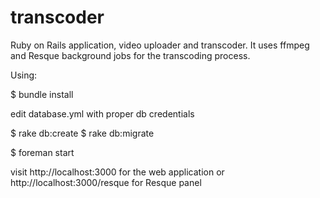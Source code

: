 transcoder
==========

Ruby on Rails application, video uploader and transcoder. 
It uses ffmpeg and Resque background jobs for the transcoding process.

Using:

$ bundle install

edit database.yml with proper db credentials

$ rake db:create
$ rake db:migrate

$ foreman start

visit http://localhost:3000 for the web application
or    http://localhost:3000/resque for Resque panel

